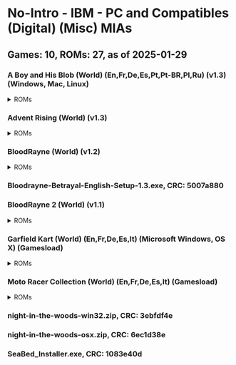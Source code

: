 # No-Intro - IBM - PC and Compatibles (Digital) (Misc) MIAs
## Games: 10, ROMs: 27, as of 2025-01-29
### A Boy and His Blob (World) (En,Fr,De,Es,Pt,Pt-BR,Pl,Ru) (v1.3) (Windows, Mac, Linux)
<details>
<summary>ROMs</summary>

A-Boy-and-His-Blob-1.0.dmg, CRC: 0f2428cb

A-Boy-And-His-Blob-1.0.tar.gz, CRC: deb7f09a

A-Boy-and-His-Blob-English-Setup-1.3.exe, CRC: 464ce62f
</details>

### Advent Rising (World) (v1.3)
<details>
<summary>ROMs</summary>

Advent-Rising-Artwork-1.0.zip, CRC: 18431946

Advent-Rising-English-Setup-1.3-1.bin, CRC: c603e987

Advent-Rising-English-Setup-1.3-2.bin, CRC: 339044e2

Advent-Rising-English-Setup-1.3-3.bin, CRC: a9d90c21

Advent-Rising-English-Setup-1.3-4.bin, CRC: c6a7d224

Advent-Rising-English-Setup-1.3.exe, CRC: 3363d81d

Advent-Rising-Making-Of-Video-1.0.zip, CRC: 9a4bb801

Advent-Rising-Manual-1.0.pdf, CRC: 83a0b6f0

Advent-Rising-MP3-Soundtrack-1.0.zip, CRC: d74726d4
</details>

### BloodRayne (World) (v1.2)
<details>
<summary>ROMs</summary>

BloodRayne-1-Artwork-1.0.zip, CRC: 20dd787d

BloodRayne-1-MP3-Soundtrack-1.0.zip, CRC: 60f6dbbe

BloodRayne-English-Setup-1.2.exe, CRC: dbf09c31
</details>

### Bloodrayne-Betrayal-English-Setup-1.3.exe, CRC: 5007a880
### BloodRayne 2 (World) (v1.1)
<details>
<summary>ROMs</summary>

BloodRayne-2-Artwork-1.0.zip, CRC: b110fcda

BloodRayne-2-English-Setup-1.1.exe, CRC: 75c244e8

BloodRayne-2-MP3-Soundtrack-1.0.zip, CRC: 68be7972

BloodRayne-2-Screensavers-1.0.zip, CRC: 8971021c
</details>

### Garfield Kart (World) (En,Fr,De,Es,It) (Microsoft Windows, OS X) (Gamesload)
<details>
<summary>ROMs</summary>

GarfieldKart_efgis.dmg, CRC: 613b5445

GarfieldKart_efgis.exe, CRC: 0d40f370
</details>

### Moto Racer Collection (World) (En,Fr,De,Es,It) (Gamesload)
<details>
<summary>ROMs</summary>

MotoRacerCollection_efgis-1.bin, CRC: 71dda594

MotoRacerCollection_efgis.exe, CRC: 8870e84c
</details>

### night-in-the-woods-win32.zip, CRC: 3ebfdf4e
### night-in-the-woods-osx.zip, CRC: 6ec1d38e
### SeaBed_Installer.exe, CRC: 1083e40d
